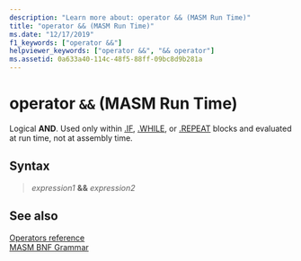 ```yaml
---
description: "Learn more about: operator && (MASM Run Time)"
title: "operator && (MASM Run Time)"
ms.date: "12/17/2019"
f1_keywords: ["operator &&"]
helpviewer_keywords: ["operator &&", "&& operator"]
ms.assetid: 0a633a40-114c-48f5-88ff-09bc8d9b281a
---
```

# operator `&&` (MASM Run Time)

Logical **AND**. Used only within [.IF](dot-if.md), [.WHILE](dot-while.md), or [.REPEAT](dot-repeat.md) blocks and evaluated at run time, not at assembly time.

## Syntax

> *expression1* **&&** *expression2*

## See also

[Operators reference](operators-reference.md)\
[MASM BNF Grammar](masm-bnf-grammar.md)
